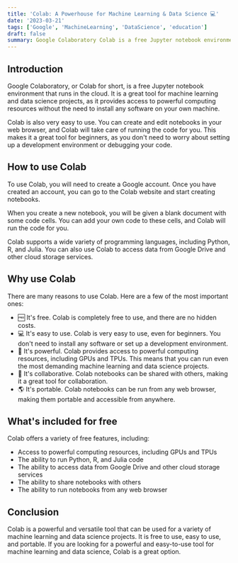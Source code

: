 ```yaml
---
title: 'Colab: A Powerhouse for Machine Learning & Data Science 💻'
date: '2023-03-21'
tags: ['Google', 'MachineLearning', 'DataScience', 'education']
draft: false
summary: Google Colaboratory Colab is a free Jupyter notebook environment that provides access to powerful computing resources for machine learning and data science projects.
---
```


## Introduction

Google Colaboratory, or Colab for short, is a free Jupyter notebook environment
that runs in the cloud. It is a great tool for machine learning and data science
projects, as it provides access to powerful computing resources without the need
to install any software on your own machine.

Colab is also very easy to use. You can create and edit notebooks in your web
browser, and Colab will take care of running the code for you. This makes it a
great tool for beginners, as you don't need to worry about setting up a
development environment or debugging your code.

## How to use Colab

To use Colab, you will need to create a Google account. Once you have created an
account, you can go to the Colab website and start creating notebooks.

When you create a new notebook, you will be given a blank document with some
code cells. You can add your own code to these cells, and Colab will run the
code for you.

Colab supports a wide variety of programming languages, including Python, R, and
Julia. You can also use Colab to access data from Google Drive and other cloud
storage services.

## Why use Colab

There are many reasons to use Colab. Here are a few of the most important ones:

- 🆓 It's free. Colab is completely free to use, and there are no hidden costs.
- 💻 It's easy to use. Colab is very easy to use, even for beginners. You don't
  need to install any software or set up a development environment.
- 🚀 It's powerful. Colab provides access to powerful computing resources,
  including GPUs and TPUs. This means that you can run even the most demanding
  machine learning and data science projects.
- 🤝 It's collaborative. Colab notebooks can be shared with others, making it a
  great tool for collaboration.
- 🌎 It's portable. Colab notebooks can be run from any web browser, making them
  portable and accessible from anywhere.

## What's included for free

Colab offers a variety of free features, including:

- Access to powerful computing resources, including GPUs and TPUs
- The ability to run Python, R, and Julia code
- The ability to access data from Google Drive and other cloud storage services
- The ability to share notebooks with others
- The ability to run notebooks from any web browser

## Conclusion

Colab is a powerful and versatile tool that can be used for a variety of machine
learning and data science projects. It is free to use, easy to use, and
portable. If you are looking for a powerful and easy-to-use tool for machine
learning and data science, Colab is a great option.

